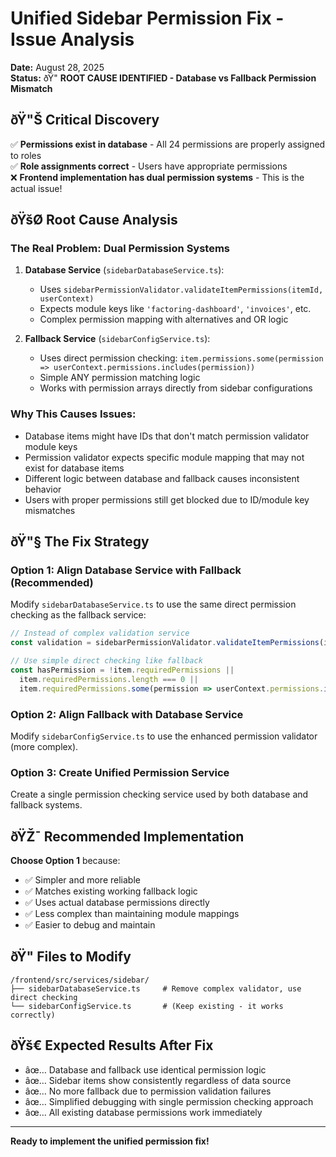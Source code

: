 # Unified Sidebar Permission Fix - Issue Analysis

**Date:** August 28, 2025  
**Status:** ðŸ" **ROOT CAUSE IDENTIFIED - Database vs Fallback Permission Mismatch**

## ðŸ"Š **Critical Discovery**

✅ **Permissions exist in database** - All 24 permissions are properly assigned to roles  
✅ **Role assignments correct** - Users have appropriate permissions  
❌ **Frontend implementation has dual permission systems** - This is the actual issue!

## ðŸšØ **Root Cause Analysis**

### **The Real Problem: Dual Permission Systems**

1. **Database Service** (`sidebarDatabaseService.ts`):
   - Uses `sidebarPermissionValidator.validateItemPermissions(itemId, userContext)`
   - Expects module keys like `'factoring-dashboard'`, `'invoices'`, etc.
   - Complex permission mapping with alternatives and OR logic

2. **Fallback Service** (`sidebarConfigService.ts`):
   - Uses direct permission checking: `item.permissions.some(permission => userContext.permissions.includes(permission))`
   - Simple ANY permission matching logic
   - Works with permission arrays directly from sidebar configurations

### **Why This Causes Issues:**
- Database items might have IDs that don't match permission validator module keys
- Permission validator expects specific module mapping that may not exist for database items
- Different logic between database and fallback causes inconsistent behavior
- Users with proper permissions still get blocked due to ID/module key mismatches

## ðŸ"§ **The Fix Strategy**

### **Option 1: Align Database Service with Fallback (Recommended)**
Modify `sidebarDatabaseService.ts` to use the same direct permission checking as the fallback service:

```typescript
// Instead of complex validation service
const validation = sidebarPermissionValidator.validateItemPermissions(itemId, userContext);

// Use simple direct checking like fallback
const hasPermission = !item.requiredPermissions || 
  item.requiredPermissions.length === 0 || 
  item.requiredPermissions.some(permission => userContext.permissions.includes(permission));
```

### **Option 2: Align Fallback with Database Service**
Modify `sidebarConfigService.ts` to use the enhanced permission validator (more complex).

### **Option 3: Create Unified Permission Service**
Create a single permission checking service used by both database and fallback systems.

## ðŸŽ¯ **Recommended Implementation**

**Choose Option 1** because:
- ✅ Simpler and more reliable
- ✅ Matches existing working fallback logic  
- ✅ Uses actual database permissions directly
- ✅ Less complex than maintaining module mappings
- ✅ Easier to debug and maintain

## ðŸ" **Files to Modify**

```
/frontend/src/services/sidebar/
├── sidebarDatabaseService.ts     # Remove complex validator, use direct checking
└── sidebarConfigService.ts       # (Keep existing - it works correctly)
```

## ðŸš€ **Expected Results After Fix**

- âœ… Database and fallback use identical permission logic
- âœ… Sidebar items show consistently regardless of data source
- âœ… No more fallback due to permission validation failures  
- âœ… Simplified debugging with single permission checking approach
- âœ… All existing database permissions work immediately

---

**Ready to implement the unified permission fix!**
